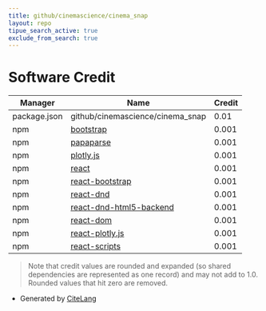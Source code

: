 ```yaml
---
title: github/cinemascience/cinema_snap
layout: repo
tipue_search_active: true
exclude_from_search: true
---
```

# Software Credit

|Manager|Name|Credit|
|-------|----|------|
|package.json|github/cinemascience/cinema_snap|0.01|
|npm|[bootstrap](https://getbootstrap.com/)|0.001|
|npm|[papaparse](http://papaparse.com)|0.001|
|npm|[plotly.js](https://github.com/plotly/plotly.js#readme)|0.001|
|npm|[react](https://reactjs.org/)|0.001|
|npm|[react-bootstrap](https://react-bootstrap.github.io/)|0.001|
|npm|[react-dnd](https://github.com/react-dnd/react-dnd#readme)|0.001|
|npm|[react-dnd-html5-backend](https://github.com/react-dnd/react-dnd#readme)|0.001|
|npm|[react-dom](https://reactjs.org/)|0.001|
|npm|[react-plotly.js](https://github.com/plotly/react-plotly.js#readme)|0.001|
|npm|[react-scripts](https://github.com/facebook/create-react-app#readme)|0.001|


> Note that credit values are rounded and expanded (so shared dependencies are represented as one record) and may not add to 1.0. Rounded values that hit zero are removed.


- Generated by [CiteLang](https://github.com/vsoch/citelang)
